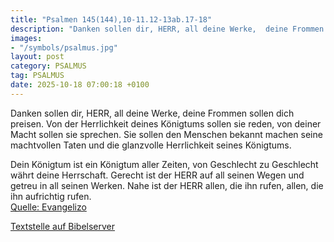 ```yaml
---
title: "Psalmen 145(144),10-11.12-13ab.17-18"
description: "Danken sollen dir, HERR, all deine Werke,  deine Frommen sollen dich preisen. Von der Herrlichkeit deines Königtums sollen sie reden, von deiner Macht sollen sie sprechen. Sie sollen den Menschen bekannt machen seine machtvollen Taten und die glanzvolle Herrlichkeit seines König...."
images:
- "/symbols/psalmus.jpg"
layout: post
category: PSALMUS
tag: PSALMUS
date: 2025-10-18 07:00:18 +0100
---
```

Danken sollen dir, HERR, all deine Werke, 
deine Frommen sollen dich preisen.
Von der Herrlichkeit deines Königtums sollen sie reden, von deiner Macht sollen sie sprechen.
Sie sollen den Menschen bekannt machen seine machtvollen Taten und die glanzvolle Herrlichkeit seines Königtums.<!--more-->

Dein Königtum ist ein Königtum aller Zeiten,
von Geschlecht zu Geschlecht währt deine Herrschaft.
Gerecht ist der HERR auf all seinen Wegen und getreu in all seinen Werken.
Nahe ist der HERR allen, die ihn rufen, allen, die ihn aufrichtig rufen.<br>
[Quelle: Evangelizo](https://evangeliumtagfuertag.org/DE/gospel)

[Textstelle auf Bibelserver](https://www.bibleserver.com/EU/ps145(144),10-11.12-13ab.17-18)

